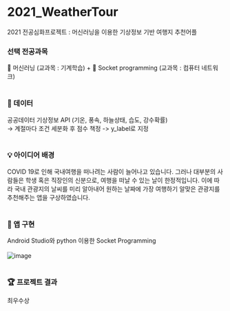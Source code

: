 # 2021_WeatherTour
 2021 전공심화프로젝트 : 머신러닝을 이용한 기상정보 기반 여행지 추천어플<br/>
### 선택 전공과목
🤖 머신러닝 (교과목 : 기계학습) + 📡 Socket programming (교과목 : 컴퓨터 네트워크)
<br/><br/>

### 📑 데이터
공공데이터 기상정보 API (기온, 풍속, 하늘상태, 습도, 강수확률)<br/>
-> 계절마다 조건 세분화 후 점수 책정 -> y_label로 지정
<br/><br/>
### 💡 아이디어 배경

COVID 19로 인해 국내여행을 떠나려는 사람이 늘어나고 있습니다. 그러나 대부분의 사람들은 학생 혹은 직장인의 신분으로, 
여행을 떠날 수 있는 날이 한정적입니다. 이에 따라 국내 관광지의 날씨를 미리 알아내어 원하는 날짜에 가장 여행하기 알맞은 관광지를 추천해주는 앱을 구상하였습니다.
<br/><br/>
### 📱 앱 구현
Android Studio와 python 이용한 Socket Programming<br/><br/>
![image](https://user-images.githubusercontent.com/86948867/182041916-bfdd6630-6b9c-4a88-b276-5e1fb104c325.png)
<br/><br/>
### 🏆 프로젝트 결과
최우수상

